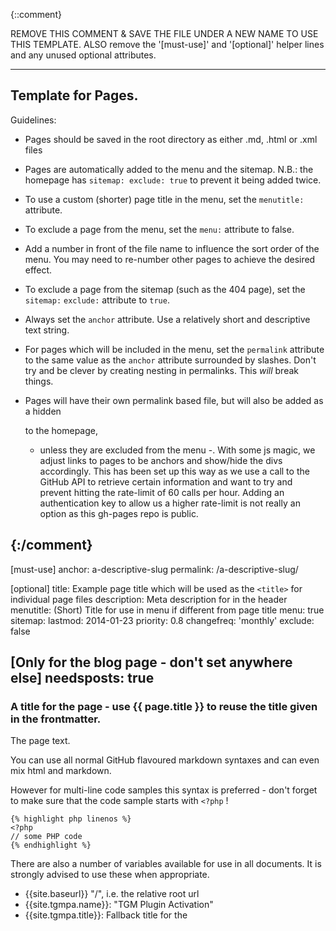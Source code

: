 {::comment}

REMOVE THIS COMMENT & SAVE THE FILE UNDER A NEW NAME TO USE THIS TEMPLATE.
ALSO remove the '[must-use]' and '[optional]' helper lines and any unused optional attributes.

---------------------------
Template for Pages.
---------------------------

Guidelines:

- Pages should be saved in the root directory as either .md, .html or .xml files

- Pages are automatically added to the menu and the sitemap.
  N.B.: the homepage has `sitemap: exclude: true` to prevent it being added twice.

- To use a custom (shorter) page title in the menu, set the `menutitle:` attribute.

- To exclude a page from the menu, set the `menu:` attribute to false.

- Add a number in front of the file name to influence the sort order of the menu.
  You may need to re-number other pages to achieve the desired effect.

- To exclude a page from the sitemap (such as the 404 page), set the `sitemap:` `exclude:` attribute to `true`.

- Always set the `anchor` attribute. Use a relatively short and descriptive text string.

- For pages which will be included in the menu, set the `permalink` attribute to the same value
  as the `anchor` attribute surrounded by slashes.
  Don't try and be clever by creating nesting in permalinks. This *will* break things.

- Pages will have their own permalink based file, but will also be added as a hidden <div> to the homepage,
  - unless they are excluded from the menu -.
  With some js magic, we adjust links to pages to be anchors and show/hide the divs accordingly.
  This has been set up this way as we use a call to the GitHub API to retrieve certain information and want to
  try and prevent hitting the rate-limit of 60 calls per hour. Adding an authentication key to allow us a higher
  rate-limit is not really an option as this gh-pages repo is public.

{:/comment}
---
[must-use]
anchor:      a-descriptive-slug
permalink:   /a-descriptive-slug/

[optional]
title:       Example page title which will be used as the `<title>` for individual page files
description: Meta description for in the header
menutitle:   (Short) Title for use in menu if different from page title
menu:        true
sitemap:
    lastmod:    2014-01-23
    priority:   0.8
    changefreq: 'monthly'
    exclude:    false
    
[Only for the blog page - don't set anywhere else]
needsposts: true
---

### A title for the page - use {{ page.title }} to reuse the title given in the frontmatter.

The page text.

You can use all normal GitHub flavoured markdown syntaxes and can even mix html and markdown.

However for multi-line code samples this syntax is preferred - don't forget to make sure that the code sample starts with `<?php` !

	{% highlight php linenos %}
	<?php
	// some PHP code
	{% endhighlight %}

There are also a number of variables available for use in all documents. It is strongly advised to use these when appropriate.
- {{site.baseurl}}     "/", i.e. the relative root url
- {{site.tgmpa.name}}: "TGM Plugin Activation"
- {{site.tgmpa.title}}: Fallback title for the <title> tag if no `title` is set in the Frontmatter at the top of the file.
- {{site.tgmpa.description}}: Fallback for the <<meta name="description"> header tag if no `description` is set in the Frontmatter at the top of the file.
- {{site.tgmpa.url}}: http://tgmpluginactivation.com, i.e. the site url
- {{site.tgmpa.logo}}: http://tgmpluginactivation.com/images/logo.png, the url to the logo file
- {{site.tgmpa.zipimage}}: https://github.com/images/modules/download/zip.png, the url to the image used for zip files
- {{site.tgmpa.tarimage}}: https://github.com/images/modules/download/tar.png, the url to the image used for tar files
- {{site.tgmpa.version}}: 2.4.2, the current version - not to worry if this is not up to date as we'll used the GitHub API for up-to-date info
- {{site.tgmpa.minwp}}: 3.7, the minimum WP version needed for the current TGMPA version
- {{site.tgmpa.minphp}}: 5.2.4, the minimum PHP version needed for the current TGMPA version
- {{site.tgmpa.twitternick}}: tgmpa
- {{site.tgmpa.twitterurl}}: https://twitter.com/tgmpa
- {{site.tgmpa.gplus}}: https://plus.google.com/114044312047618704188, used in the SEO header tags
- {{site.tgmpa.github}}: https://github.com/TGMPA/TGM-Plugin-Activation
- {{site.tgmpa.analytics}}: used in the Google Analytics js code

Additionally attribute you set in the Frontmatter can be accessed via {{page.attribute}}. So if you want to use the same title in the page content as you've set as `title` attribute, you can use `{{page.title}}` to do so.